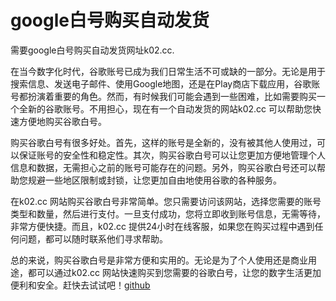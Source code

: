 # google白号购买自动发货

需要google白号购买自动发货网址k02.cc.

在当今数字化时代，谷歌账号已成为我们日常生活不可或缺的一部分。无论是用于搜索信息、发送电子邮件、使用Google地图，还是在Play商店下载应用，谷歌账号都扮演着重要的角色。然而，有时候我们可能会遇到一些困难，比如需要购买一个全新的谷歌账号。不用担心，现在有一个自动发货的网站k02.cc 可以帮助您快速方便地购买谷歌白号。

购买谷歌白号有很多好处。首先，这样的账号是全新的，没有被其他人使用过，可以保证账号的安全性和稳定性。其次，购买谷歌白号可以让您更加方便地管理个人信息和数据，无需担心之前的账号可能存在的问题。另外，购买谷歌白号还可以帮助您规避一些地区限制或封锁，让您更加自由地使用谷歌的各种服务。

在k02.cc 网站购买谷歌白号非常简单。您只需要访问该网站，选择您需要的账号类型和数量，然后进行支付。一旦支付成功，您将立即收到账号信息，无需等待，非常方便快捷。而且，k02.cc 提供24小时在线客服，如果您在购买过程中遇到任何问题，都可以随时联系他们寻求帮助。

总的来说，购买谷歌白号是非常方便和实用的。无论是为了个人使用还是商业用途，都可以通过k02.cc 网站快速购买到您需要的谷歌白号，让您的数字生活更加便利和安全。赶快去试试吧！[github](https://github.com)